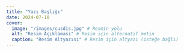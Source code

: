 ```yaml
---
title: "Yazı Başlığı"
date: 2024-07-10
cover:
  image: "/images/cusdis.jpg" # Resmin yolu
  alt: "Resim Açıklaması" # Resim için alternatif metin
  caption: "Resim Altyazısı" # Resim için altyazı (isteğe bağlı)
---
```

